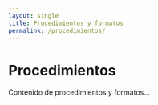 ```yaml
---
layout: single
title: Procedimientos y formatos
permalink: /procedimientos/
---
```


# Procedimientos

Contenido de procedimientos y formatos...